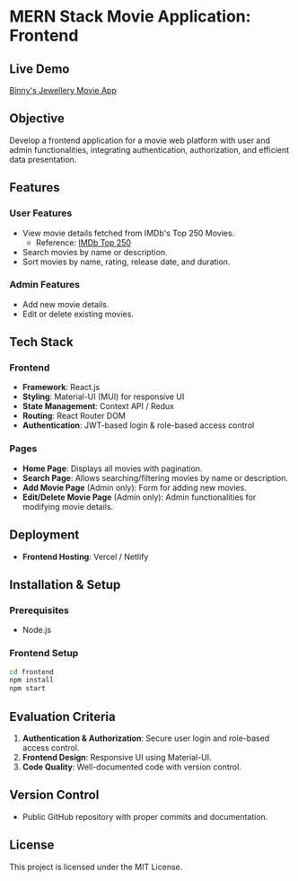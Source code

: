 # MERN Stack Movie Application: Frontend

## Live Demo
[Binny's Jewellery Movie App](https://binnysjewelleryfe.netlify.app/)

## Objective
Develop a frontend application for a movie web platform with user and admin functionalities, integrating authentication, authorization, and efficient data presentation.

## Features

### User Features
- View movie details fetched from IMDb's Top 250 Movies.
  - Reference: [IMDb Top 250](https://www.imdb.com/chart/top?ref_=nv_mv_250)
- Search movies by name or description.
- Sort movies by name, rating, release date, and duration.

### Admin Features
- Add new movie details.
- Edit or delete existing movies.

## Tech Stack

### Frontend
- **Framework**: React.js
- **Styling**: Material-UI (MUI) for responsive UI
- **State Management**: Context API / Redux
- **Routing**: React Router DOM
- **Authentication**: JWT-based login & role-based access control

### Pages
- **Home Page**: Displays all movies with pagination.
- **Search Page**: Allows searching/filtering movies by name or description.
- **Add Movie Page** (Admin only): Form for adding new movies.
- **Edit/Delete Movie Page** (Admin only): Admin functionalities for modifying movie details.

## Deployment
- **Frontend Hosting**: Vercel / Netlify

## Installation & Setup
### Prerequisites
- Node.js

### Frontend Setup
```sh
cd frontend
npm install
npm start
```

## Evaluation Criteria
1. **Authentication & Authorization**: Secure user login and role-based access control.
2. **Frontend Design**: Responsive UI using Material-UI.
3. **Code Quality**: Well-documented code with version control.

## Version Control
- Public GitHub repository with proper commits and documentation.

## License
This project is licensed under the MIT License.

